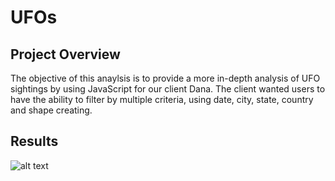 # UFOs
## Project Overview
The objective of this anaylsis is to provide a more in-depth analysis of UFO sightings by using JavaScript for our client Dana. The client wanted users to have the ability to filter by multiple criteria, using date, city, state, country and shape creating.
## Results
![alt text](http://url/to/img.png)
